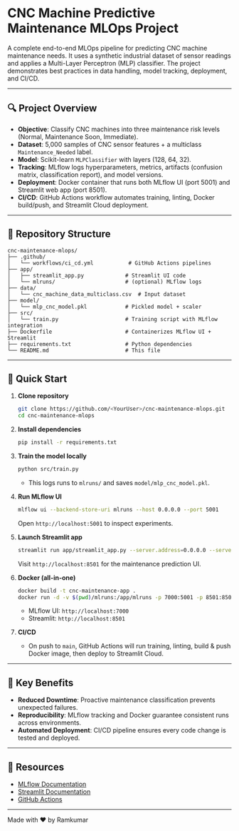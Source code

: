 # CNC Machine Predictive Maintenance MLOps Project

A complete end-to-end MLOps pipeline for predicting CNC machine maintenance needs.
It uses a synthetic industrial dataset of sensor readings and applies a Multi-Layer Perceptron (MLP) classifier.
The project demonstrates best practices in data handling, model tracking, deployment, and CI/CD.

---

## 🔍 Project Overview

- **Objective**: Classify CNC machines into three maintenance risk levels (Normal, Maintenance Soon, Immediate).
- **Dataset**: 5,000 samples of CNC sensor features + a multiclass `Maintenance_Needed` label.
- **Model**: Scikit-learn `MLPClassifier` with layers (128, 64, 32).
- **Tracking**: MLflow logs hyperparameters, metrics, artifacts (confusion matrix, classification report), and model versions.
- **Deployment**: Docker container that runs both MLflow UI (port 5001) and Streamlit web app (port 8501).
- **CI/CD**: GitHub Actions workflow automates training, linting, Docker build/push, and Streamlit Cloud deployment.

---

## 📂 Repository Structure

```
cnc-maintenance-mlops/
├── .github/
│   └── workflows/ci_cd.yml           # GitHub Actions pipelines
├── app/
│   ├── streamlit_app.py             # Streamlit UI code
│   └── mlruns/                      # (optional) MLflow logs
├── data/
│   └── cnc_machine_data_multiclass.csv  # Input dataset
├── model/
│   └── mlp_cnc_model.pkl            # Pickled model + scaler
├── src/
│   └── train.py                     # Training script with MLflow integration
├── Dockerfile                       # Containerizes MLflow UI + Streamlit
├── requirements.txt                 # Python dependencies
└── README.md                        # This file
```

---

## 🚀 Quick Start

1. **Clone repository**
   ```bash
   git clone https://github.com/<YourUser>/cnc-maintenance-mlops.git
   cd cnc-maintenance-mlops
   ```

2. **Install dependencies**
   ```bash
   pip install -r requirements.txt
   ```

3. **Train the model locally**
   ```bash
   python src/train.py
   ```
   - This logs runs to `mlruns/` and saves `model/mlp_cnc_model.pkl`.

4. **Run MLflow UI**
   ```bash
   mlflow ui --backend-store-uri mlruns --host 0.0.0.0 --port 5001
   ```
   Open `http://localhost:5001` to inspect experiments.

5. **Launch Streamlit app**
   ```bash
   streamlit run app/streamlit_app.py --server.address=0.0.0.0 --server.port=8501
   ```
   Visit `http://localhost:8501` for the maintenance prediction UI.

6. **Docker (all-in-one)**
   ```bash
   docker build -t cnc-maintenance-app .
   docker run -d -v $(pwd)/mlruns:/app/mlruns -p 7000:5001 -p 8501:8501 cnc-maintenance-app
   ```
   - MLflow UI: `http://localhost:7000`  
   - Streamlit: `http://localhost:8501`

7. **CI/CD**
   - On push to `main`, GitHub Actions will run training, linting, build & push Docker image, then deploy to Streamlit Cloud.

---

## 🎯 Key Benefits

- **Reduced Downtime**: Proactive maintenance classification prevents unexpected failures.
- **Reproducibility**: MLflow tracking and Docker guarantee consistent runs across environments.
- **Automated Deployment**: CI/CD pipeline ensures every code change is tested and deployed.

---

## 🔗 Resources

- [MLflow Documentation](https://mlflow.org/docs)
- [Streamlit Documentation](https://docs.streamlit.io)
- [GitHub Actions](https://docs.github.com/actions)

---

Made with ❤️ by Ramkumar

